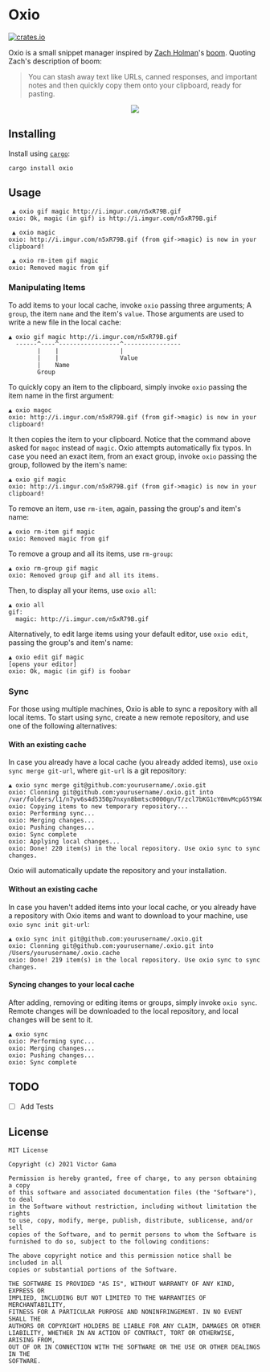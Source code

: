 # Oxio
[![crates.io](https://img.shields.io/crates/v/oxio.svg)](https://crates.io/crates/oxio)

Oxio is a small snippet manager inspired by [Zach Holman](https://github.com/holman/)'s [boom](https://github.com/holman/boom). Quoting Zach's description of boom:

> You can stash away text like URLs, canned responses, and important notes and then quickly copy them onto your clipboard, ready for pasting.

<center><img src="https://user-images.githubusercontent.com/77198/104183876-631cfd00-53f1-11eb-81a3-df01d302074c.png" /></center>

## Installing

Install using [`cargo`](https://crates.io/):



```
cargo install oxio
```

## Usage

```
 ▲ oxio gif magic http://i.imgur.com/n5xR79B.gif
oxio: Ok, magic (in gif) is http://i.imgur.com/n5xR79B.gif

 ▲ oxio magic
oxio: http://i.imgur.com/n5xR79B.gif (from gif->magic) is now in your clipboard!

 ▲ oxio rm-item gif magic
oxio: Removed magic from gif
```

### Manipulating Items

To add items to your local cache, invoke `oxio` passing three arguments;
A `group`, the item `name` and the item's `value`. Those arguments are used
to write a new file in the local cache:

```
▲ oxio gif magic http://i.imgur.com/n5xR79B.gif
  ------^----^-----------------^----------------
        |    |                 |
        |    |                 Value
        |    Name
        Group
```

To quickly copy an item to the clipboard, simply invoke `oxio` passing the
item name in the first argument:

```
▲ oxio magoc
oxio: http://i.imgur.com/n5xR79B.gif (from gif->magic) is now in your clipboard!
```

It then copies the item to your clipboard. Notice that the command above asked
for `magoc` instead of `magic`. Oxio attempts automatically fix typos.
In case you need an exact item, from an exact group, invoke `oxio` passing
the group, followed by the item's name:

```
▲ oxio gif magic
oxio: http://i.imgur.com/n5xR79B.gif (from gif->magic) is now in your clipboard!
```

To remove an item, use `rm-item`, again, passing the group's and item's name:

```
▲ oxio rm-item gif magic
oxio: Removed magic from gif
```

To remove a group and all its items, use `rm-group`:

```
▲ oxio rm-group gif magic
oxio: Removed group gif and all its items.
```

Then, to display all your items, use `oxio all`:

```
▲ oxio all
gif:
  magic: http://i.imgur.com/n5xR79B.gif
```

Alternatively, to edit large items using your default editor, use `oxio edit`,
passing the group's and item's name:

```
▲ oxio edit gif magic
[opens your editor]
oxio: Ok, magic (in gif) is foobar
```

### Sync

For those using multiple machines, Oxio is able to sync a repository
with all local items.
To start using sync, create a new remote repository, and use one of the
following alternatives:

#### With an existing cache
In case you already have a local cache (you already added items),
use `oxio sync merge git-url`, where `git-url` is a git repository:

```
▲ oxio sync merge git@github.com:yourusername/.oxio.git
oxio: Clonning git@github.com:yourusername/.oxio.git into /var/folders/l1/n7yv6s4d5350p7nxyn8bmtsc0000gn/T/zcl7bKG1cY0mvMcpG5Y9AGjpnICvVa
oxio: Copying items to new temporary repository...
oxio: Performing sync...
oxio: Merging changes...
oxio: Pushing changes...
oxio: Sync complete
oxio: Applying local changes...
oxio: Done! 220 item(s) in the local repository. Use oxio sync to sync changes.
```

Oxio will automatically update the repository and your installation.

#### Without an existing cache
In case you haven't added items into your local cache, or you already have
a repository with Oxio items and want to download to your machine, use
`oxio sync init git-url`:

```
▲ oxio sync init git@github.com:yourusername/.oxio.git
oxio: Clonning git@github.com:yourusername/.oxio.git into /Users/yourusername/.oxio.cache
oxio: Done! 219 item(s) in the local repository. Use oxio sync to sync changes.
```

#### Syncing changes to your local cache
After adding, removing or editing items or groups, simply invoke `oxio sync`.
Remote changes will be downloaded to the local repository, and local changes
will be sent to it.

```
▲ oxio sync
oxio: Performing sync...
oxio: Merging changes...
oxio: Pushing changes...
oxio: Sync complete
```

## TODO

- [ ] Add Tests

## License

```
MIT License

Copyright (c) 2021 Victor Gama

Permission is hereby granted, free of charge, to any person obtaining a copy
of this software and associated documentation files (the "Software"), to deal
in the Software without restriction, including without limitation the rights
to use, copy, modify, merge, publish, distribute, sublicense, and/or sell
copies of the Software, and to permit persons to whom the Software is
furnished to do so, subject to the following conditions:

The above copyright notice and this permission notice shall be included in all
copies or substantial portions of the Software.

THE SOFTWARE IS PROVIDED "AS IS", WITHOUT WARRANTY OF ANY KIND, EXPRESS OR
IMPLIED, INCLUDING BUT NOT LIMITED TO THE WARRANTIES OF MERCHANTABILITY,
FITNESS FOR A PARTICULAR PURPOSE AND NONINFRINGEMENT. IN NO EVENT SHALL THE
AUTHORS OR COPYRIGHT HOLDERS BE LIABLE FOR ANY CLAIM, DAMAGES OR OTHER
LIABILITY, WHETHER IN AN ACTION OF CONTRACT, TORT OR OTHERWISE, ARISING FROM,
OUT OF OR IN CONNECTION WITH THE SOFTWARE OR THE USE OR OTHER DEALINGS IN THE
SOFTWARE.
```
